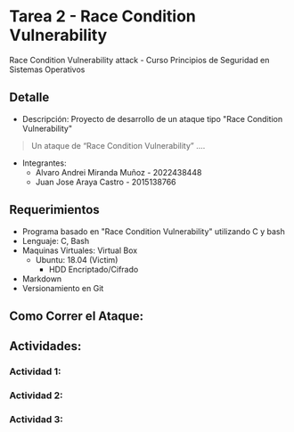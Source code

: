# Tarea 2 - Race Condition Vulnerability
Race Condition Vulnerability attack - Curso Principios de Seguridad en Sistemas Operativos 

## Detalle

- Descripción:
Proyecto de desarrollo de un ataque tipo "Race Condition Vulnerability"

> Un ataque de “Race Condition Vulnerability” ....

- Integrantes:
    - Alvaro Andrei Miranda Muñoz - 2022438448
    - Juan Jose Araya Castro - 2015138766

## Requerimientos
- Programa basado en "Race Condition Vulnerability" utilizando C y bash 
- Lenguaje: C, Bash
- Maquinas Virtuales: Virtual Box
    - Ubuntu: 18.04 (Victim)
        - HDD Encriptado/Cifrado  
- Markdown
- Versionamiento en Git

## Como Correr el Ataque:

> 

## Actividades:

### Actividad 1:

### Actividad 2:

### Actividad 3:


